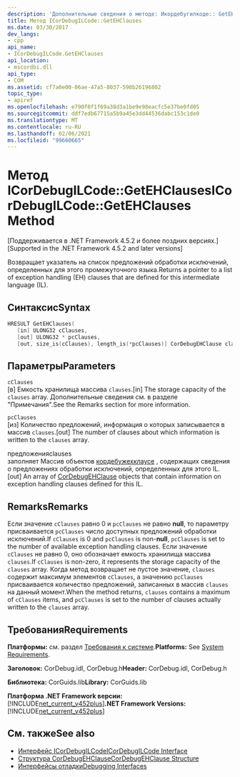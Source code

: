 ```yaml
---
description: 'Дополнительные сведения о методе: Икордебугилкоде:: GetEHClauses'
title: Метод ICorDebugILCode::GetEHClauses
ms.date: 03/30/2017
dev_langs:
- cpp
api_name:
- ICorDebugILCode.GetEHClauses
api_location:
- mscordbi.dll
api_type:
- COM
ms.assetid: cf7a0e00-06ae-47a5-8037-598b26196802
topic_type:
- apiref
ms.openlocfilehash: e790f0f1f69a38d3a1be9e98eacfc5e37be0fd05
ms.sourcegitcommit: ddf7edb67715a5b9a45e3dd44536dabc153c1de0
ms.translationtype: MT
ms.contentlocale: ru-RU
ms.lasthandoff: 02/06/2021
ms.locfileid: "99660665"
---
```

# <a name="icordebugilcodegetehclauses-method"></a><span data-ttu-id="c05cc-103">Метод ICorDebugILCode::GetEHClauses</span><span class="sxs-lookup"><span data-stu-id="c05cc-103">ICorDebugILCode::GetEHClauses Method</span></span>

<span data-ttu-id="c05cc-104">[Поддерживается в .NET Framework 4.5.2 и более поздних версиях.]</span><span class="sxs-lookup"><span data-stu-id="c05cc-104">[Supported in the .NET Framework 4.5.2 and later versions]</span></span>  
  
 <span data-ttu-id="c05cc-105">Возвращает указатель на список предложений обработки исключений, определенных для этого промежуточного языка.</span><span class="sxs-lookup"><span data-stu-id="c05cc-105">Returns a pointer to a list of exception handling (EH) clauses that are defined for this intermediate language (IL).</span></span>  
  
## <a name="syntax"></a><span data-ttu-id="c05cc-106">Синтаксис</span><span class="sxs-lookup"><span data-stu-id="c05cc-106">Syntax</span></span>  
  
```cpp
HRESULT GetEHClauses(  
   [in] ULONG32 cClauses,  
   [out] ULONG32 * pcClauses,  
   [out, size_is(cClauses), length_is(*pcClauses)] CorDebugEHClause clauses[]);  
```  
  
## <a name="parameters"></a><span data-ttu-id="c05cc-107">Параметры</span><span class="sxs-lookup"><span data-stu-id="c05cc-107">Parameters</span></span>  

 `cClauses`  
 <span data-ttu-id="c05cc-108">[в] Емкость хранилища массива `clauses`.</span><span class="sxs-lookup"><span data-stu-id="c05cc-108">[in] The storage capacity of the `clauses` array.</span></span> <span data-ttu-id="c05cc-109">Дополнительные сведения см. в разделе "Примечания".</span><span class="sxs-lookup"><span data-stu-id="c05cc-109">See the Remarks section for more information.</span></span>  
  
 `pcClauses`  
 <span data-ttu-id="c05cc-110">[из] Количество предложений, информация о которых записывается в массив `clauses`.</span><span class="sxs-lookup"><span data-stu-id="c05cc-110">[out] The number of clauses about which information is written to the `clauses` array.</span></span>  
  
 <span data-ttu-id="c05cc-111">предложения</span><span class="sxs-lookup"><span data-stu-id="c05cc-111">clauses</span></span>  
 <span data-ttu-id="c05cc-112">заполняет Массив объектов [кордебужехклаусе](cordebugehclause-structure.md) , содержащих сведения о предложениях обработки исключений, определенных для этого IL.</span><span class="sxs-lookup"><span data-stu-id="c05cc-112">[out] An array of [CorDebugEHClause](cordebugehclause-structure.md) objects that contain information on exception handling clauses defined for this IL.</span></span>  
  
## <a name="remarks"></a><span data-ttu-id="c05cc-113">Remarks</span><span class="sxs-lookup"><span data-stu-id="c05cc-113">Remarks</span></span>  

 <span data-ttu-id="c05cc-114">Если значение `cClauses` равно 0 и `pcClauses` не равно **null**, то параметру присваивается `pcClauses` число доступных предложений обработки исключений.</span><span class="sxs-lookup"><span data-stu-id="c05cc-114">If `cClauses` is 0 and `pcClauses` is non-**null**, `pcClauses` is set to the number of available exception handling clauses.</span></span> <span data-ttu-id="c05cc-115">Если значение `cClauses` не равно 0, оно обозначает емкость хранилища массива `clauses`.</span><span class="sxs-lookup"><span data-stu-id="c05cc-115">If `cClauses` is non-zero, it represents the storage capacity of the `clauses` array.</span></span> <span data-ttu-id="c05cc-116">Когда метод возвращает не пустое значение, `clauses` содержит максимум элементов `cClauses`, а значению `pcClauses` присваивается количество предложений, записанных в массив `clauses` на данный момент.</span><span class="sxs-lookup"><span data-stu-id="c05cc-116">When the method returns, `clauses` contains a maximum of `cClauses` items, and `pcClauses` is set to the number of clauses actually written to the `clauses` array.</span></span>  
  
## <a name="requirements"></a><span data-ttu-id="c05cc-117">Требования</span><span class="sxs-lookup"><span data-stu-id="c05cc-117">Requirements</span></span>  

 <span data-ttu-id="c05cc-118">**Платформы:** см. раздел [Требования к системе](../../get-started/system-requirements.md).</span><span class="sxs-lookup"><span data-stu-id="c05cc-118">**Platforms:** See [System Requirements](../../get-started/system-requirements.md).</span></span>  
  
 <span data-ttu-id="c05cc-119">**Заголовок:** CorDebug.idl, CorDebug.h</span><span class="sxs-lookup"><span data-stu-id="c05cc-119">**Header:** CorDebug.idl, CorDebug.h</span></span>  
  
 <span data-ttu-id="c05cc-120">**Библиотека:** CorGuids.lib</span><span class="sxs-lookup"><span data-stu-id="c05cc-120">**Library:** CorGuids.lib</span></span>  
  
 <span data-ttu-id="c05cc-121">**Платформа .NET Framework версии:**[!INCLUDE[net_current_v452plus](../../../../includes/net-current-v452plus-md.md)]</span><span class="sxs-lookup"><span data-stu-id="c05cc-121">**.NET Framework Versions:** [!INCLUDE[net_current_v452plus](../../../../includes/net-current-v452plus-md.md)]</span></span>  
  
## <a name="see-also"></a><span data-ttu-id="c05cc-122">См. также</span><span class="sxs-lookup"><span data-stu-id="c05cc-122">See also</span></span>

- [<span data-ttu-id="c05cc-123">Интерфейс ICorDebugILCode</span><span class="sxs-lookup"><span data-stu-id="c05cc-123">ICorDebugILCode Interface</span></span>](icordebugilcode-interface.md)
- [<span data-ttu-id="c05cc-124">Структура CorDebugEHClause</span><span class="sxs-lookup"><span data-stu-id="c05cc-124">CorDebugEHClause Structure</span></span>](cordebugehclause-structure.md)
- [<span data-ttu-id="c05cc-125">Интерфейсы отладки</span><span class="sxs-lookup"><span data-stu-id="c05cc-125">Debugging Interfaces</span></span>](debugging-interfaces.md)
